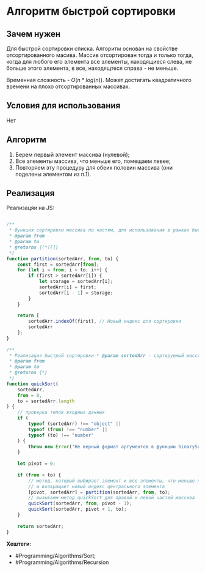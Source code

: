 
# Алгоритм быстрой сортировки #

## Зачем нужен ##

Для быстрой сортировки списка.
Алгоритм основан на свойстве отсортированного масива. 
Массив отсортирован тогда и только тогда, когда для любого его элемента все элементы, находящиеся слева, не больше этого элемента, в все, находящтеся справа - не меньше.

Временная сложность -  $O(n*log(n))$.
Может достигать квадратичного времени на плохо отсортированных массивах.

## Условия для использования ##
Нет

## Алгоритм ##

1) Берем первый элемент массива (нулевой);
2) Все элементы массива, что меньше его, помещаем левее;
3) Повторяем эту процедуру для обеих половин массива (они поделены элементом из п.1).

## Реализация ##

Реализацяи на JS:

```javascript

/**  
 * Функция сортировки массива по частям, для использования в рамках быстрой сортировки * @param sortedArr  
 * @param from  
 * @param to  
 * @returns {(*)[]}  
 */  
function partition(sortedArr, from, to) {  
    const first = sortedArr[from];  
    for (let i = from; i < to; i++) {  
        if (first > sortedArr[i]) {  
            let storage = sortedArr[i];  
            sortedArr[i] = first;  
            sortedArr[i - 1] = storage;  
        }  
    }  
  
    return [  
        sortedArr.indexOf(first), // Новый индекс для сортировки  
        sortedArr  
    ];  
}
  
/**  
 * Реализация быстрой сортировки * @param sortedArr - сортируемый массив  
 * @param from  
 * @param to  
 * @returns {*}  
 */  
function quickSort(  
    sortedArr,  
    from = 0,  
    to = sortedArr.length  
) {  
    // проверка типов входных данных  
    if (  
        typeof (sortedArr) !== "object" ||  
        typeof (from) !== "number" ||  
        typeof (to) !== "number"  
    ) {  
        throw new Error('Не верный формат аргументов в функции binarySearch!');  
    }  
  
    let pivot = 0;  
  
    if (from < to) {  
        // метод, который выбирает элемент и все элементы, что меньше него перекидывает влево  
        // и возвращает новый индекс центрального элемента        
        [pivot, sortedArr] = partition(sortedArr, from, to);  
        // вызываем метод quickSort для правой и левой частей массива  
        quickSort(sortedArr, from, pivot - 1);  
        quickSort(sortedArr, pivot + 1, to);  
    }  
  
    return sortedArr;  
}
```

**Хештеги**:
* #Programming/Algorithms/Sort;
* #Programming/Algorithms/Recursion 